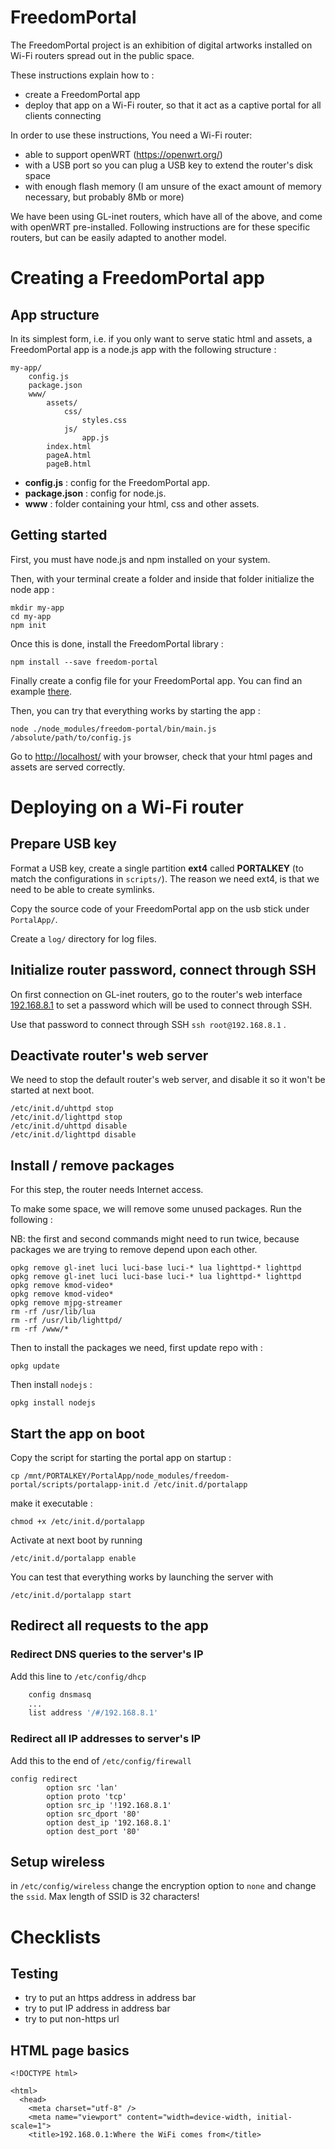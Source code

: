 FreedomPortal
==============

The FreedomPortal project is an exhibition of digital artworks installed on Wi-Fi routers spread out in the public space.

These instructions explain how to :

- create a FreedomPortal app
- deploy that app on a Wi-Fi router, so that it act as a captive portal for all clients connecting

In order to use these instructions, You need a Wi-Fi router:

- able to support openWRT (https://openwrt.org/)
- with a USB port so you can plug a USB key to extend the router's disk space
- with enough flash memory (I am unsure of the exact amount of memory necessary, but probably 8Mb or more)

We have been using GL-inet routers, which have all of the above, and come with openWRT pre-installed. Following instructions are for these specific routers, but can be easily adapted to another model.


Creating a FreedomPortal app
==============================

App structure
---------------

In its simplest form, i.e. if you only want to serve static html and assets, a FreedomPortal app is a node.js app with the following structure :

```
my-app/
    config.js
    package.json
    www/
        assets/
            css/
                styles.css
            js/
                app.js
        index.html
        pageA.html
        pageB.html
```

- **config.js** : config for the FreedomPortal app.
- **package.json** : config for node.js.
- **www** : folder containing your html, css and other assets. 


Getting started
-----------------

First, you must have node.js and npm installed on your system.

Then, with your terminal create a folder and inside that folder initialize the node app :

```
mkdir my-app
cd my-app
npm init
```

Once this is done, install the FreedomPortal library : 

```
npm install --save freedom-portal
```

Finally create a config file for your FreedomPortal app. You can find an example [there](https://github.com/sebpiq/FreedomPortal/tree/master/bin/config-example.js).

Then, you can try that everything works by starting the app :

```
node ./node_modules/freedom-portal/bin/main.js /absolute/path/to/config.js
```

Go to [http://localhost/](http://localhost/) with your browser, check that your html pages and assets are served correctly.


Deploying on a Wi-Fi router
==============================

Prepare USB key
-------------------

Format a USB key, create a single partition **ext4** called **PORTALKEY** (to match the configurations in `scripts/`). The reason we need ext4, is that we need to be able to create symlinks.

Copy the source code of your FreedomPortal app on the usb stick under `PortalApp/`.

Create a `log/` directory for log files.


Initialize router password, connect through SSH
------------------------------------------------

On first connection on GL-inet routers, go to the router's web interface [192.168.8.1](http://192.168.8.1) to set a password which will be used to connect through SSH.

Use that password to connect through SSH `ssh root@192.168.8.1` .


Deactivate router's web server
--------------------------------

We need to stop the default router's web server, and disable it so it won't be started at next boot.

```
/etc/init.d/uhttpd stop
/etc/init.d/lighttpd stop
/etc/init.d/uhttpd disable
/etc/init.d/lighttpd disable
```


Install / remove packages 
----------------------------

For this step, the router needs Internet access.

To make some space, we will remove some unused packages. Run the following :

NB: the first and second commands might need to run twice, because packages we are trying to remove depend upon each other. 

```
opkg remove gl-inet luci luci-base luci-* lua lighttpd-* lighttpd
opkg remove gl-inet luci luci-base luci-* lua lighttpd-* lighttpd
opkg remove kmod-video*
opkg remove kmod-video*
opkg remove mjpg-streamer
rm -rf /usr/lib/lua
rm -rf /usr/lib/lighttpd/
rm -rf /www/*
```

Then to install the packages we need, first update repo with :

```
opkg update
```

Then install `nodejs` : 

```
opkg install nodejs 
```

Start the app on boot
------------------------

Copy the script for starting the portal app on startup : 

```
cp /mnt/PORTALKEY/PortalApp/node_modules/freedom-portal/scripts/portalapp-init.d /etc/init.d/portalapp
```

make it executable : 

```
chmod +x /etc/init.d/portalapp
```

Activate at next boot by running 

```
/etc/init.d/portalapp enable
```

You can test that everything works by launching the server with 

```
/etc/init.d/portalapp start
```

Redirect all requests to the app
------------------------------------

### Redirect DNS queries to the server's IP

Add this line to `/etc/config/dhcp`

```bash
    config dnsmasq
    ...
    list address '/#/192.168.8.1'
```


### Redirect all IP addresses to server's IP

Add this to the end of `/etc/config/firewall`

```
config redirect
        option src 'lan'
        option proto 'tcp'
        option src_ip '!192.168.8.1'
        option src_dport '80'
        option dest_ip '192.168.8.1'
        option dest_port '80'
```


Setup wireless
-----------------

in `/etc/config/wireless` change the encryption option to `none` and change the `ssid`. Max length of SSID is 32 characters!


Checklists
=============

Testing
-----------

- try to put an https address in address bar
- try to put IP address in address bar
- try to put non-https url


HTML page basics
-------------------

```
<!DOCTYPE html>

<html>
  <head>
    <meta charset="utf-8" />
    <meta name="viewport" content="width=device-width, initial-scale=1">
    <title>192.168.0.1:Where the WiFi comes from</title>
```
